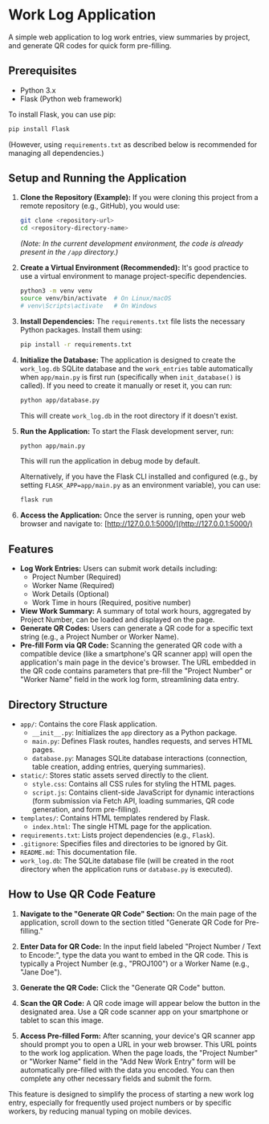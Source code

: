 # Work Log Application

A simple web application to log work entries, view summaries by project, and generate QR codes for quick form pre-filling.

## Prerequisites

*   Python 3.x
*   Flask (Python web framework)

To install Flask, you can use pip:
```bash
pip install Flask
```
(However, using `requirements.txt` as described below is recommended for managing all dependencies.)

## Setup and Running the Application

1.  **Clone the Repository (Example):**
    If you were cloning this project from a remote repository (e.g., GitHub), you would use:
    ```bash
    git clone <repository-url>
    cd <repository-directory-name>
    ```
    *(Note: In the current development environment, the code is already present in the `/app` directory.)*

2.  **Create a Virtual Environment (Recommended):**
    It's good practice to use a virtual environment to manage project-specific dependencies.
    ```bash
    python3 -m venv venv
    source venv/bin/activate  # On Linux/macOS
    # venv\Scripts\activate   # On Windows
    ```

3.  **Install Dependencies:**
    The `requirements.txt` file lists the necessary Python packages. Install them using:
    ```bash
    pip install -r requirements.txt
    ```

4.  **Initialize the Database:**
    The application is designed to create the `work_log.db` SQLite database and the `work_entries` table automatically when `app/main.py` is first run (specifically when `init_database()` is called).
    If you need to create it manually or reset it, you can run:
    ```bash
    python app/database.py
    ```
    This will create `work_log.db` in the root directory if it doesn't exist.

5.  **Run the Application:**
    To start the Flask development server, run:
    ```bash
    python app/main.py
    ```
    This will run the application in debug mode by default.

    Alternatively, if you have the Flask CLI installed and configured (e.g., by setting `FLASK_APP=app/main.py` as an environment variable), you can use:
    ```bash
    flask run
    ```

6.  **Access the Application:**
    Once the server is running, open your web browser and navigate to:
    [http://127.0.0.1:5000/](http://127.0.0.1:5000/)

## Features

*   **Log Work Entries:** Users can submit work details including:
    *   Project Number (Required)
    *   Worker Name (Required)
    *   Work Details (Optional)
    *   Work Time in hours (Required, positive number)
*   **View Work Summary:** A summary of total work hours, aggregated by Project Number, can be loaded and displayed on the page.
*   **Generate QR Codes:** Users can generate a QR code for a specific text string (e.g., a Project Number or Worker Name).
*   **Pre-fill Form via QR Code:** Scanning the generated QR code with a compatible device (like a smartphone's QR scanner app) will open the application's main page in the device's browser. The URL embedded in the QR code contains parameters that pre-fill the "Project Number" or "Worker Name" field in the work log form, streamlining data entry.

## Directory Structure

*   `app/`: Contains the core Flask application.
    *   `__init__.py`: Initializes the `app` directory as a Python package.
    *   `main.py`: Defines Flask routes, handles requests, and serves HTML pages.
    *   `database.py`: Manages SQLite database interactions (connection, table creation, adding entries, querying summaries).
*   `static/`: Stores static assets served directly to the client.
    *   `style.css`: Contains all CSS rules for styling the HTML pages.
    *   `script.js`: Contains client-side JavaScript for dynamic interactions (form submission via Fetch API, loading summaries, QR code generation, and form pre-filling).
*   `templates/`: Contains HTML templates rendered by Flask.
    *   `index.html`: The single HTML page for the application.
*   `requirements.txt`: Lists project dependencies (e.g., `Flask`).
*   `.gitignore`: Specifies files and directories to be ignored by Git.
*   `README.md`: This documentation file.
*   `work_log.db`: The SQLite database file (will be created in the root directory when the application runs or `database.py` is executed).

## How to Use QR Code Feature

1.  **Navigate to the "Generate QR Code" Section:**
    On the main page of the application, scroll down to the section titled "Generate QR Code for Pre-filling."

2.  **Enter Data for QR Code:**
    In the input field labeled "Project Number / Text to Encode:", type the data you want to embed in the QR code. This is typically a Project Number (e.g., "PROJ100") or a Worker Name (e.g., "Jane Doe").

3.  **Generate the QR Code:**
    Click the "Generate QR Code" button.

4.  **Scan the QR Code:**
    A QR code image will appear below the button in the designated area. Use a QR code scanner app on your smartphone or tablet to scan this image.

5.  **Access Pre-filled Form:**
    After scanning, your device's QR scanner app should prompt you to open a URL in your web browser. This URL points to the work log application. When the page loads, the "Project Number" or "Worker Name" field in the "Add New Work Entry" form will be automatically pre-filled with the data you encoded. You can then complete any other necessary fields and submit the form.

This feature is designed to simplify the process of starting a new work log entry, especially for frequently used project numbers or by specific workers, by reducing manual typing on mobile devices.
